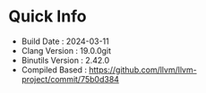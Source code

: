 # Quick Info
* Build Date : 2024-03-11
* Clang Version : 19.0.0git
* Binutils Version : 2.42.0
* Compiled Based : https://github.com/llvm/llvm-project/commit/75b0d384
